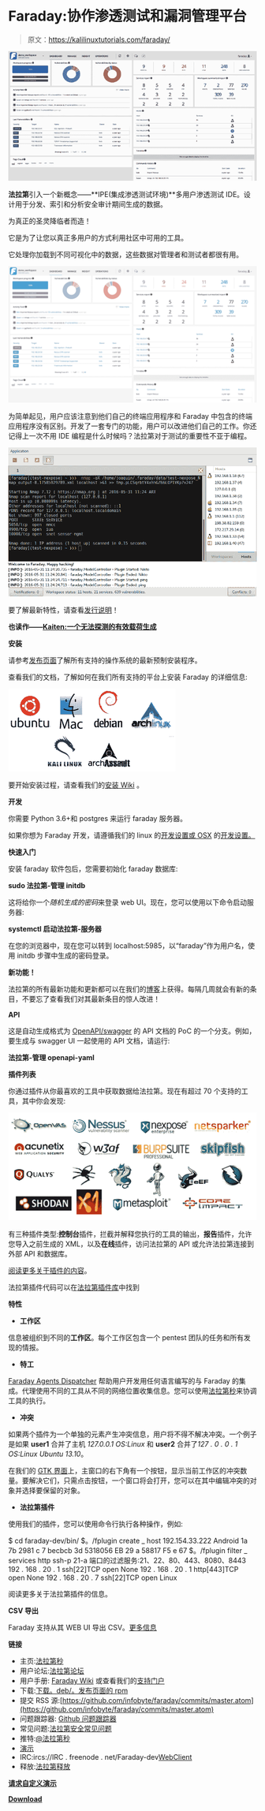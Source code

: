 # Faraday:协作渗透测试和漏洞管理平台

> 原文：<https://kalilinuxtutorials.com/faraday/>

[![Faraday : Collaborative Penetration Test & Vulnerability Management Platform](img//57a00a4b101fc514a54124ebecb8b147.png "Faraday : Collaborative Penetration Test & Vulnerability Management Platform")](https://1.bp.blogspot.com/-mRL-zGCqB9c/XsylTR_Jp2I/AAAAAAAAGe0/FuZHyxVeYIYtfzaDBeouhoDm-au-enQ1wCLcBGAsYHQ/s1600/faraday%25281%2529.png)

**法拉第**引入一个新概念——**IPE(集成渗透测试环境)**多用户渗透测试 IDE。设计用于分发、索引和分析安全审计期间生成的数据。

为真正的圣灵降临者而造！

它是为了让您以真正多用户的方式利用社区中可用的工具。

它处理你加载到不同可视化中的数据，这些数据对管理者和测试者都很有用。

![](img//a748aa769aa89ad3198bad2e10202daf.png)

为简单起见，用户应该注意到他们自己的终端应用程序和 Faraday 中包含的终端应用程序没有区别。开发了一套专门的功能，用户可以改进他们自己的工作。你还记得上一次不用 IDE 编程是什么时候吗？法拉第对于测试的重要性不亚于编程。

![](img//88b5c597707053c7020dead10c591aa3.png)

要了解最新特性，请查看[发行说明](https://github.com/infobyte/faraday/blob/master/RELEASE.md)！

**也读作——[Kaiten:一个无法探测的有效载荷生成](https://kalilinuxtutorials.com/kaiten/)**

**安装**

请参考[发布页面](https://github.com/infobyte/faraday/releases)了解所有支持的操作系统的最新预制安装程序。

查看我们的文档，了解如何在我们所有支持的平台上安装 Faraday 的详细信息:

![](img//05127d2279807cc0f09fba5a31f7ece3.png)

要开始安装过程，请查看我们的[安装 Wiki](https://github.com/infobyte/faraday/wiki/Install-Guide) 。

**开发**

你需要 Python 3.6+和 postgres 来运行 faraday 服务器。

如果你想为 Faraday 开发，请遵循我们的 linux 的[开发设置或 OSX](https://github.com/infobyte/faraday/wiki/Development-setup) 的[开发设置。](https://github.com/infobyte/faraday/wiki/Development-Installation-OSX)

**快速入门**

安装 faraday 软件包后，您需要初始化 faraday 数据库:

**sudo 法拉第-管理 initdb**

这将给你一个*随机生成的密码*来登录 web UI。现在，您可以使用以下命令启动服务器:

**systemctl 启动法拉第-服务器**

在您的浏览器中，现在您可以转到 localhost:5985，以“faraday”作为用户名，使用 initdb 步骤中生成的密码登录。

**新功能！**

法拉第的所有最新功能和更新都可以在我们的[博客](https://medium.com/faraday)上获得。每隔几周就会有新的条目，不要忘了查看我们对其最新条目的惊人改进！

**API**

这是自动生成格式为 [OpenAPI/swagger](https://www.openapis.org/) 的 API 文档的 PoC 的一个分支。例如，要生成与 swagger UI 一起使用的 API 文档，请运行:

**法拉第-管理 openapi-yaml**

**插件列表**

你通过插件从你最喜欢的工具中获取数据给法拉第。现在有超过 70 个支持的工具，其中你会发现:

![](img//265d4a2a98a6a8b7766e1f00f1d4ba40.png)

有三种插件类型:**控制台**插件，拦截并解释您执行的工具的输出，**报告**插件，允许您导入之前生成的 XML，以及**在线**插件，访问法拉第的 API 或允许法拉第连接到外部 API 和数据库。

[阅读更多关于插件的内容](http://github.com/infobyte/faraday/wiki/Plugin-List)。

法拉第插件代码可以在[法拉第插件库](https://github.com/infobyte/faraday_plugins)中找到

**特性**

*   **工作区**

信息被组织到不同的**工作区**。每个工作区包含一个 pentest 团队的任务和所有发现的情报。

*   **特工**

[Faraday Agents Dispatcher](https://github.com/infobyte/faraday_agent_dispatcher) 帮助用户开发用任何语言编写的与 Faraday 的集成。代理使用不同的工具从不同的网络位置收集信息。您可以使用[法拉第秒](https://www.faradaysec.com)来协调工具的执行。

*   **冲突**

如果两个插件为一个单独的元素产生冲突信息，用户将不得不解决冲突。一个例子是如果 **user1** 合并了主机 *127.0.0.1 OS:Linux* 和 **user2** 合并了*127 . 0 . 0 . 1 OS:Linux Ubuntu 13.10*。

在我们的 [GTK 界面](https://github.com/infobyte/faraday/wiki/Usage#gtk-gui)上，主窗口的右下角有一个按钮，显示当前工作区的冲突数量。要解决它们，只需点击按钮，一个窗口将会打开，您可以在其中编辑冲突的对象并选择要保留的对象。

*   **法拉第插件**

使用我们的插件，您可以使用命令行执行各种操作，例如:

$ cd faraday-dev/bin/
$。/fplugin create _ host 192.154.33.222 Android
1a 7b 2981 c 7 becbcb 3d 5318056 EB 29 a 58817 F5 e 67
$。/fplugin filter _ services http ssh-p 21-a
端口的过滤服务:21、22、80、443、8080、8443
192 . 168 . 20 . 1 ssh[22]TCP open None
192 . 168 . 20 . 1 http[443]TCP open None
192 . 168 . 20 . 7 ssh[22]TCP open Linux

阅读更多关于法拉第插件的信息。

**CSV 导出**

Faraday 支持从其 WEB UI 导出 CSV。[更多信息](https://github.com/infobyte/faraday/blob/master/Exporting-the-information)

**链接**

*   主页:[法拉第秒](https://www.faradaysec.com)
*   用户论坛:[法拉第论坛](https://forum.faradaysec.com)
*   用户手册: [Faraday Wiki](https://github.com/infobyte/faraday/wiki) 或查看我们的[支持门户](https://support.faradaysec.com/portal/home)
*   下载:[下载。deb/。发布页面的 rpm](https://github.com/infobyte/faraday/releases)
*   提交 RSS 源:[https://github.com/infobyte/faraday/commits/master.atom](https://github.com/infobyte/faraday/commits/master.atom)
*   问题跟踪器: [Github 问题跟踪器](https://github.com/infobyte/faraday/issues)
*   常见问题:[法拉第安全常见问题](https://github.com/infobyte/faraday/wiki/FAQ)
*   推特:[@法拉第秒](https://twitter.com/faradaysec)
*   [演示](https://github.com/infobyte/faraday/wiki/Demos)
*   IRC:ircs://IRC . freenode . net/Faraday-dev[WebClient](https://webchat.freenode.net/?nick=wikiuser&channels=faraday-dev&prompt=1&uio=d4)
*   释放:[法拉第释放](https://github.com/infobyte/faraday/releases/)

**[请求自定义演示](https://www.faradaysec.com/l/demo/?utm_source=Kitploit&utm_medium=kitploitadv1&utm_campaign=ad1)**

[**Download**](https://github.com/infobyte/faraday)